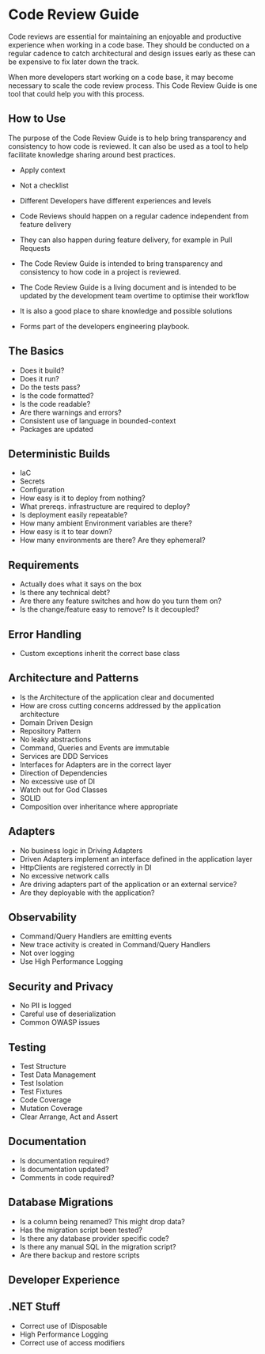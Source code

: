 # Code Review Guide

Code reviews are essential for maintaining an enjoyable and productive experience when working in a code base. They should be conducted on a regular cadence to catch architectural and design issues early as these can be expensive to fix later down the track.

When more developers start working on a code base, it may become necessary to scale the code review process. This Code Review Guide is one tool that could help you with this process.

## How to Use

The purpose of the Code Review Guide is to help bring transparency and consistency to how code is reviewed. It can also be used as a tool to help facilitate knowledge sharing around best practices.

- Apply context
- Not a checklist
- Different Developers have different experiences and levels

- Code Reviews should happen on a regular cadence independent from feature delivery
- They can also happen during feature delivery, for example in Pull Requests
- The Code Review Guide is intended to bring transparency and consistency to how code in a project is reviewed.
- The Code Review Guide is a living document and is intended to be updated by the development team overtime to optimise their workflow
- It is also a good place to share knowledge and possible solutions
- Forms part of the developers engineering playbook.

## The Basics

- Does it build?
- Does it run?
- Do the tests pass?
- Is the code formatted?
- Is the code readable?
- Are there warnings and errors?
- Consistent use of language in bounded-context
- Packages are updated

## Deterministic Builds

- IaC
- Secrets
- Configuration
- How easy is it to deploy from nothing?
- What prereqs. infrastructure are required to deploy?
- Is deployment easily repeatable?
- How many ambient Environment variables are there?
- How easy is it to tear down?
- How many environments are there? Are they ephemeral?

## Requirements

- Actually does what it says on the box
- Is there any technical debt?
- Are there any feature switches and how do you turn them on?
- Is the change/feature easy to remove? Is it decoupled?

## Error Handling

- Custom exceptions inherit the correct base class

## Architecture and Patterns

- Is the Architecture of the application clear and documented
- How are cross cutting concerns addressed by the application architecture
- Domain Driven Design
- Repository Pattern
- No leaky abstractions
- Command, Queries and Events are immutable
- Services are DDD Services
- Interfaces for Adapters are in the correct layer
- Direction of Dependencies
- No excessive use of DI
- Watch out for God Classes
- SOLID
- Composition over inheritance where appropriate

## Adapters

- No business logic in Driving Adapters
- Driven Adapters implement an interface defined in the application layer
- HttpClients are registered correctly in DI
- No excessive network calls
- Are driving adapters part of the application or an external service?
- Are they deployable with the application?

## Observability

- Command/Query Handlers are emitting events
- New trace activity is created in Command/Query Handlers
- Not over logging
- Use High Performance Logging

## Security and Privacy

- No PII is logged
- Careful use of deserialization
- Common OWASP issues

## Testing

- Test Structure
- Test Data Management
- Test Isolation
- Test Fixtures
- Code Coverage
- Mutation Coverage
- Clear Arrange, Act and Assert

## Documentation

- Is documentation required?
- Is documentation updated?
- Comments in code required?

## Database Migrations

- Is a column being renamed? This might drop data?
- Has the migration script been tested?
- Is there any database provider specific code?
- Is there any manual SQL in the migration script?
- Are there backup and restore scripts

## Developer Experience

## .NET Stuff

- Correct use of IDisposable
- High Performance Logging
- Correct use of access modifiers
